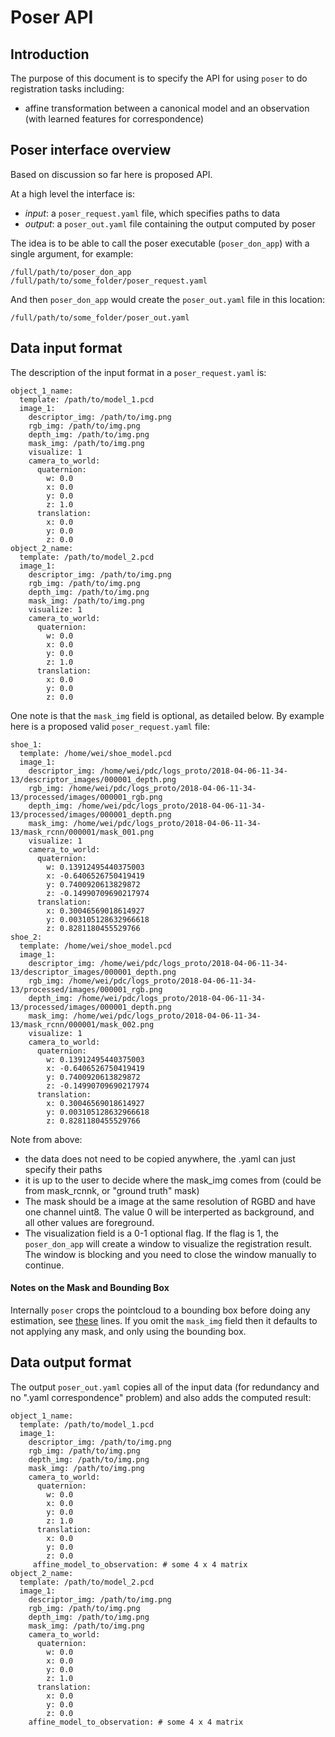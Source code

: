 # Poser API

## Introduction

The purpose of this document is to specify the API for using `poser` to do registration tasks including:

- affine transformation between a canonical model and an observation (with learned features for correspondence)


## Poser interface overview

Based on discussion so far here is proposed API.

At a high level the interface is:

- *input*: a `poser_request.yaml` file, which specifies paths to data
- *output*: a `poser_out.yaml` file containing the output computed by poser

The idea is to be able to call the poser executable (`poser_don_app`) with a single argument, for example:

```
/full/path/to/poser_don_app /full/path/to/some_folder/poser_request.yaml
```

And then `poser_don_app` would create the `poser_out.yaml` file in this location:

```
/full/path/to/some_folder/poser_out.yaml
```

## Data input format

The description of the input format in a `poser_request.yaml` is:

```
object_1_name:
  template: /path/to/model_1.pcd
  image_1:
    descriptor_img: /path/to/img.png
    rgb_img: /path/to/img.png
    depth_img: /path/to/img.png
    mask_img: /path/to/img.png
    visualize: 1
    camera_to_world:
      quaternion:
        w: 0.0
        x: 0.0
        y: 0.0
        z: 1.0
      translation:
        x: 0.0
        y: 0.0
        z: 0.0
object_2_name:
  template: /path/to/model_2.pcd
  image_1:
    descriptor_img: /path/to/img.png
    rgb_img: /path/to/img.png
    depth_img: /path/to/img.png
    mask_img: /path/to/img.png
    visualize: 1
    camera_to_world:
      quaternion:
        w: 0.0
        x: 0.0
        y: 0.0
        z: 1.0
      translation:
        x: 0.0
        y: 0.0
        z: 0.0
```

One note is that the `mask_img` field is optional, as detailed below. By example here is a proposed valid `poser_request.yaml` file:

```
shoe_1:
  template: /home/wei/shoe_model.pcd
  image_1:
    descriptor_img: /home/wei/pdc/logs_proto/2018-04-06-11-34-13/descriptor_images/000001_depth.png
    rgb_img: /home/wei/pdc/logs_proto/2018-04-06-11-34-13/processed/images/000001_rgb.png
    depth_img: /home/wei/pdc/logs_proto/2018-04-06-11-34-13/processed/images/000001_depth.png
    mask_img: /home/wei/pdc/logs_proto/2018-04-06-11-34-13/mask_rcnn/000001/mask_001.png
    visualize: 1
    camera_to_world:
      quaternion:
        w: 0.13912495440375003
        x: -0.6406526750419419
        y: 0.7400920613829872
        z: -0.14990709690217974
      translation:
        x: 0.30046569018614927
        y: 0.003105128632966618
        z: 0.8281180455529766
shoe_2:
  template: /home/wei/shoe_model.pcd
  image_1:
    descriptor_img: /home/wei/pdc/logs_proto/2018-04-06-11-34-13/descriptor_images/000001_depth.png
    rgb_img: /home/wei/pdc/logs_proto/2018-04-06-11-34-13/processed/images/000001_rgb.png
    depth_img: /home/wei/pdc/logs_proto/2018-04-06-11-34-13/processed/images/000001_depth.png
    mask_img: /home/wei/pdc/logs_proto/2018-04-06-11-34-13/mask_rcnn/000001/mask_002.png
    visualize: 1
    camera_to_world:
      quaternion:
        w: 0.13912495440375003
        x: -0.6406526750419419
        y: 0.7400920613829872
        z: -0.14990709690217974
      translation:
        x: 0.30046569018614927
        y: 0.003105128632966618
        z: 0.8281180455529766
```

Note from above:

- the data does not need to be copied anywhere, the .yaml can just specify their paths
- it is up to the user to decide where the mask_img comes from (could be from mask_rcnnk, or "ground truth" mask)
- The mask should be a image at the same resolution of RGBD and have one channel uint8. The value 0 will be interperted as background, and all other values are foreground.
- The visualization field is a 0-1 optional flag. If the flag is 1, the `poser_don_app` will create a window to visualize the registration result. The window is blocking and you need to close the window manually to continue. 

#### Notes on the Mask and Bounding Box
Internally `poser` crops the pointcloud to a bounding box before doing any estimation, see [these](https://github.com/RobotLocomotion/poser/blob/master/apps/poser_don/preprocessing.cpp#L154) lines. If you omit the `mask_img` field then it defaults to not applying any mask, and only using the bounding box.

## Data output format

The output `poser_out.yaml` copies all of the input data (for redundancy and no ".yaml correspondence" problem) and also adds the computed result:

```
object_1_name:
  template: /path/to/model_1.pcd
  image_1:
    descriptor_img: /path/to/img.png
    rgb_img: /path/to/img.png
    depth_img: /path/to/img.png
    mask_img: /path/to/img.png
    camera_to_world:
      quaternion:
        w: 0.0
        x: 0.0
        y: 0.0
        z: 1.0
      translation:
        x: 0.0
        y: 0.0
        z: 0.0
     affine_model_to_observation: # some 4 x 4 matrix
object_2_name:
  template: /path/to/model_2.pcd
  image_1:
    descriptor_img: /path/to/img.png
    rgb_img: /path/to/img.png
    depth_img: /path/to/img.png
    mask_img: /path/to/img.png
    camera_to_world:
      quaternion:
        w: 0.0
        x: 0.0
        y: 0.0
        z: 1.0
      translation:
        x: 0.0
        y: 0.0
        z: 0.0
    affine_model_to_observation: # some 4 x 4 matrix
```

